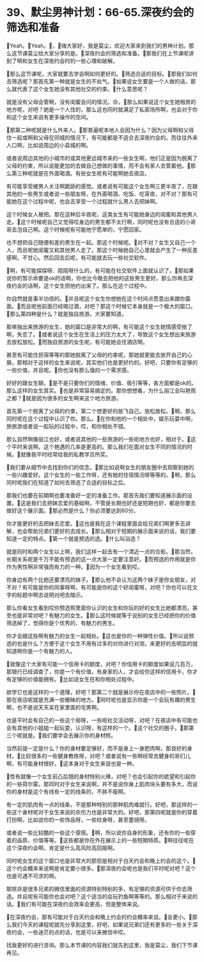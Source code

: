 # 39、默尘男神计划：66-65.深夜约会的筛选和准备

🎼Yeah。🎼Yeah。🎼，🎼嗨大家好，我是莫尘，欢迎大家来到我们的男神计划。那么这节课莫尘给大家分享的是。🎼深夜约会的筛选和准备。🎼那我们在上节课呢讲到了啊和女生在深夜约会时的一些心理和破解。

🎼那么这节课呢，大家就要去学会啊如何更好的。🎼筛选合适的目标。🎼那我们如何去筛选呢？那首先第一种就是女生的不处气。🎼如果说女生要是一个人做的话，那么就代表了这个女生她没有其他社交的约束。🎼什么意思呢？

就是没有父母会管啊，没有闺蜜会问的情况。😡，🎼那么如果说这个女生她租房的地方呢，对吧？她是一个人住的，那么这也同时就满足了私密场所啊，也会对于你和这个女生来说有更多操作的空间。

🎼那第二种呢就是什么外来人。🎼那普遍呢本地人会因为什么？因为父母啊和父母住一起或啊和父母在同城的情况下，有可能都是不适合去深夜约会的。而往往外来人口啊，比如说周边的小县城的啊。

或者说周边其他的小城市的或其他更远城市来的一些女生啊，他们正是因为脱离了父母的约束，所以说能更加的去做自己想做的事情，而不会有家人去管着他。🎼那么第三种呢就是在外面喝酒。有些女生呢有可能啊她去夜店。

有可能享受被男人关注啊跪舔的感觉。或者说有可能这个女生啊三更半夜了，在跟其他的一些男生或者说一些朋友呀，在外面喝酒、吃饭、吃宵夜，对不对？那有可能她在这个过程中呢，也会去享受一个过程就什么男人去把妹啊。

这个时候女人被把。那在这种后半夜呢，这类女生有可能她身边的闺蜜和其他男人走。🎼这个时候呢自己又觉得哎身边的男生都不太行啊，同时呢也没有合适的小哥哥去泡自己啊。这个时候呢有可能他宁愿单的，宁愿回家。

也不想把自己随便和差的男生在一起。那这个时候呢。🎼对不对？女生又自己一个人，而且呢她闺蜜又和其他男人走了。那这个时候她自己心里就会产生了一种反差感啊，不甘心。然后回去后呢，有可能就去玩一些社交软件。

🎼啊，有可能探探呀、陌陌呀什么的，有可能在社交软件上面就认识了。🎼那如果说你的暂示命要是ok的话啊，你也比今晚去把他的这些男生更好。那么你再去深夜约会的话啊，这个女生把他约出来了。那么在这个过程中。

你自然就是事半功倍的。🎼并且呢这个女生你想她在这个时间点愿意出来跟你露面。🎼而且呢他前面已经喝过酒，对吧？那这个时候它本身就是一个极大的窗口。🎼那么第四种是什么？就是独自旅游。大家要知道。

那单独出来旅游的女生，她的窗口是非常大的啊，有可能这个女生她情感受挫了啊，失恋了。🎼或者说这个女生在生活上的压力太大了，导致这个女生想出来旅游去放松放松。🎼而独自旅游的女生呢，有可能她会住酒店啊。

甚至有可能住民宿等等的那她脱离了父母的约束呢，那她就更能去放开自己的心扉。那相对于这样的女生来说呢，其实他们也是更好约的。好吧，只要你有足够的一些价值，并且呢。🎼你也没有那么强的一个需求感。

好好的跟女生聊。🎼是不是只要你们的情绪、价值、吸引等等，各方面都是ok的。那么这样的女生其实。🎼也是非常容易搞定的。那你想想看，为什么丽江会叫艳雨之都？🎼就是因为很多的女生啊来这个地方旅游。

首先第一个脱离了父母的约束，第二个想更好的放飞自己。放松放松。🎼啊，那么同时呢在这个过程中认识了你。那么。🎼在你和他的一个相处中，娱乐玩耍中啊，旅旅游或者说一起玩的过程中，哎，和你相处不错。

那么自然啊像丽江也好，或者说其他的一些旅游的一些呃地方也好，相对于。🎼这个平时来说啊，这个艳遇的几率是更高的。那么我们在面对女生不同的情况的时候。🎼就像我平时经常给我的私教学员所奖。

🎼我们要从细节中去找到你们的信念。🎼那比如说啊女生的朋友圈中去观察到她的一些兴趣爱好。这个女生的一些工作呀，还有她的住宿情况呀等等的。🎼啊，那么同时呢我们在知道了如何去筛选了合适的目标之后。

那我们也要在前期啊也要准备好一定的准备工作。那首先我们要知道展示面的设置。🎼这是我们去把妹恋爱的基础啊，不管是长期也好还是短期也好，都是你要去做好这个展示面。🎼那必然是什么？你必须要达到60分。

你才能更好的去把妹去恋爱。🎼这也是我在这个课程里面会给兄弟们啊更多去讲解，也会帮助兄弟们更好的去成长。🎼那么相对于短期的展示面来说的话，我们要知道一定的特点。🎼第一个就是预选的选。🎼什么叫浴选？

就是同时和两个女生以上啊，我们这样一起去有一个清近一点的合影。🎼那当然，长期关系呢是千万不能有预选的这一点大家一定要注意好。🎼而预选的作用就是你作为男性啊非常强而有力的一种。🎼因为一个女生看到哎。

你身边有两个比她还要漂亮的妹子。🎼那么他不会认为这两个妹子是你女朋友，对不对？有可能是你的同事呀啊，有可能是你的这个好闺蜜呀，对吧？你也可以在文字的标题中啊去说明对吧去暗示。

那么你看女生看到哎你预选照里面你认识的女生和你玩的好的女生比她都漂亮，甚至也是非常对吧？有魅力的女生。🎼那么这时候就等于说别的女生已经把你的价值筛选掉了，觉得你是个优秀的、有魅力的男生。

你才会跟这些啊有魅力的女生一起相处。🎼这也是你的一种弹性价值。🎼所以说预选的也是什么？方便于这个女生不用有过多的对你进行对测，来更好的去明显的就知道啊你是一个有魅力的人。

🎼就像这个大家有可能一个信用卡的额度，对吧？你信用卡的额度如果说几百万，那银行已经调查了，你是一个有价值，有身家的人，才会给你这样的信用卡，你才有足够的价值能拥有。🎼比如说女生在和你相处过程中。

欲学它也是这样的一个道理，好吧？那第二个就是展示你在夜店中的一些照片。🎼那在夜店呢就是充满一些暧昧的地方。🎼同时呢也是显示你是一个会玩有趣的男生啊，也不是说天天呆在家里面的宅男啊。

也是平时会有自己的一些这个局呀，一些呃社交活动呀，对吧？在夜店中有可能也会有其他的小姐姐一起玩耍，认识呀，有这样的一个。🎼这个社交的圈子。🎼那第三个呢就是。🎼我们要学会去展示你的身材照。

当然前提一定是什么？你的身材要足够好，而不是身上一身肥肉啊，那良好的身材。🎼比较很多的一些健身教练呀，对吧？或者说有一些啊经常去健身的哥们儿啊，有可能身材很好。🎼这本身对于女生来说也是一种。

🎼性有就像一个女生前凸后翘的身材特别火辣，对吧？也会引起你的欲望和引起你的一些荷尔蒙。那同时对于女生来说啊，并不是说你身上肌肉块头要有多大，而说你的身材是这个有线有一定的线条的，不胖不瘦啊。

有一定的肌肉有一点的线条，不是那种特别的那种肌肉难就行。好吧，那这样的一些这个身材呢对于女生来说的杀伤力也是非常大的。好吧，那第四呢就是你的穿着打扮啊，比如说你的一些饰品呀，一些纹身呀，甚至墨镜呀。

或者说一些比较酷的一些这个穿搭。🎼啊，所以说你自身的形象，还有你的一些穿着的品质、价值等等。🎼这些都是你在外在展示上的一些短期特质。🎼啊往往呢在这个深夜约会啊，肯定是什么高风险高回报啊。

同时呢女生的这个窗口也是非常大的那但是相对于白天约会和晚上约会的这个。🎼这个约会概率来说啊是肯定要小很多。🎼那深夜约会呢也是我们平时呢对吧？这个也是可遇不可求的啊。

那除非是很多兄弟的微信里面的资源特别特别的多，有足够的资源可供于你去筛选。并且呢有可能你也会对吧？这个适当的会玩钓鱼啊等等的。那么相对于来说的话。🎼我们有可能在深夜约会效率会更高，但是整体来说。

🎼在深夜约会，那有可能对于白天约会和晚上约会的约会概率来说。🎼会更小。🎼那么我们今天的课程呢就先分享到这里，好吧，如果说兄弟们还有更多的一些关于深夜约会，一些迷茫的点的话，也是可以来微信中哎。

找我更好的进行咨询。那么本节课的内容我们就先到这里，我是莫尘，我们下节课再见。